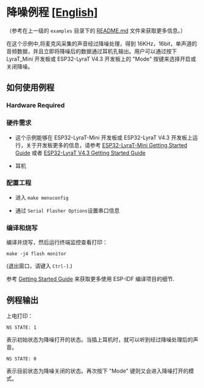 # 降噪例程 [[English]](./README.md)

（参考在上一级的 `examples` 目录下的 [README.md](../README.md) 文件来获取更多信息。）

在这个示例中,将麦克风采集的声音经过降噪处理，得到 16KHz，16bit，单声道的音频数据，并且立即将降噪后的数据通过耳机孔输出。用户可以通过按下 LyraT_Mini 开发板或 ESP32-LyraT V4.3 开发板上的 "Mode" 按键来选择开启或关闭降噪。
 
## 如何使用例程

### Hardware Required
### 硬件需求

- 这个示例能够在 ESP32-LyraT-Mini 开发板或 ESP32-LyraT V4.3 开发板上运行，关于开发板更多的信息，请参考 [ESP32-LyraT-Mini Getting Started Guide](https://docs.espressif.com/projects/esp-adf/en/latest/get-started/get-started-esp32-lyrat-mini.html) 或者 [ESP32-LyraT V4.3 Getting Started Guide](https://docs.espressif.com/projects/esp-adf/en/latest/get-started/get-started-esp32-lyrat.html)

- 耳机

### 配置工程

* 进入 `make menuconfig`

* 通过 `Serial Flasher Options`设置串口信息

### 编译和烧写

编译并烧写，然后运行终端监控查看打印：

```
make -j4 flash monitor
```

(退出窗口，请键入 ``Ctrl-]``.)

参考 [Getting Started Guide](https://docs.espressif.com/projects/esp-idf/en/stable/get-started-cmake/index.html) 来获取更多使用 ESP-IDF 编译项目的细节.

## 例程输出

上电打印：

```
NS STATE: 1
```

表示初始状态为降噪打开的状态。当插上耳机时，就可以听到经过降噪处理后的声音。


```
NS STATE: 0
```

表示目前状态为降噪关闭的状态。再次按下 "Mode" 键则又会进入降噪打开的模式。
